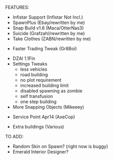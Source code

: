 FEATURES:
+ Infistar Support (Infistar Not Incl.)
+ SpawnPlus (Ebay/rewritten by me)
+ Snap Build v1.6 (Maca/OtterNas3)
+ Suicide (Grafzahl/rewritten by me)
+ Take Clothes (ZABN/rewritten by me)
- Faster Trading Tweak (Gr8Boi)
+ DZAI 1.1Fin
+ Settings Tweaks
    * less vehicles
    * road building
    * no plot requirement
    * increased building limit
    * disabled spawning as zombie
    * self transfusion
    * one step building
+ More Snapping Objects (Mikeeey)
- Service Point Apr14 (AxeCop)
+ Extra buildings (Various)

TO ADD:
- Random Skin on Spawn? (right now is buggy)
- Emerald Interior Designer?
